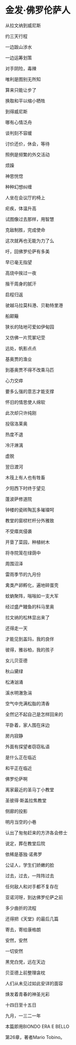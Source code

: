    

# 金发·佛罗伦萨人

从拉文纳到威尼斯

约三天行程

一边跋山涉水

一边运筹划策

对手阴险，毒辣

唯利是图别无所知

算来只能让步了

换取和平以缩小牺牲

  

到得威尼斯

哪有心情泛舟

谈判刻不容缓

讨价还价，休会，等待

照例是频繁的外交活动

烦躁

神思恍惚

种种幻想纠缠

人坐在会议厅的椅上

疟疾，体温升高

试图像过去那样，用智慧

克敌制胜，完成使命

这次就再也无能为力了么

吁，回佛罗伦萨有多美

早已毫无指望

  

高烧中挨过一夜

揩干周身的腻汗

启程归返

驶越马拉莫科港、贝勒特里港

船颠簸

狭长的陆地可爱如伊甸园

又仿佛一片荒冢圮茔

远处，帆影点点

基奥贾的渔业

  

到基奥贾不得不改乘马匹

心力交瘁

要多么强的意志才能支撑

怀旧的情思使人绵软

此次却只许纯刚

  

投宿洛莱奥

热度不退

冷汗淋漓

虚脱

  

翌日渡河

木筏上有人也有牲畜

夕阳西下时终于望见

蓬波萨修道院

钟楼的瓷砖陶瓦多璀璨呵

教堂的窗棂栏杆分外雅致

不受瘴岚侵袭

开垦了菜园，种植树木

将寺院笼在绿荫中

周围沼泽

雷雨季节的九月份

禽类产卵孵化，遍地碎蛋壳

蚊蚋聚阵，嗡嗡如一支大军

经过盛产鳗鱼的科马里奥

拉文纳的松林显出来了

还得走一天

才能见到盖玛，我的良伴

彼得，雅谷柏，我的孩子

女儿贝亚德

  

秋山黛绿

松涛汹涌

溪水明澈急湍

空气中充满松脂的清香

全然记不起自己是怎样回来的

平卧着，家人围在床边

  

房内寂静

外面有探望者窃窃私语

是什么正在临近

和平正在临近

佛罗伦萨啊

离家最近的圣马丁小教堂

圣彼得·斯盖拉焦教堂

侧廊的投影

明月当空的小巷

认出了匆匆赶来的方济各会修士

说定，葬在教堂后院

依稀是基独·诺弗罗

公证人，学生们娇嫩的脸

过去，过去，一阵阵过去

任何敌人和对手都不复存在

亚诺河呀，到达佛罗伦萨之前

多少曲折的流程

还得把《天堂》的最后几篇

寄去，寄给康格朗

  

安然，安然

一切安然

黑党白党，远在天边

贝亚德上前整理衾枕

人们从未见过如此安详的面容

焕发着青春的神圣光彩

十四日至十五日

九月，一三二一年

本篇即用BIONDO ERA E BELLO

第26章，著者Mario Tobino。